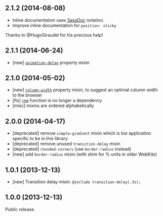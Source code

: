 ## 2.1.2 (2014-08-08)

- Inline documentation uses [SassDoc](https://github.com/SassDoc/sassdoc) notation.
- Improve inline documentation for `position: sticky`

Thanks to @HugoGiraudel for his precious help!

## 2.1.1 (2014-06-24)

- [new] [`animation-delay`](https://developer.mozilla.org/en-US/docs/Web/CSS/animation-delay) property mixin

## 2.1.0 (2014-05-02)

- [new] [`column-width`](https://developer.mozilla.org/en-US/docs/Web/CSS/column-width) property mixin, to suggest an optimal column width to the browser
- [fix] [`rem`](https://github.com/guardian/guss-rem) function is no longer a dependency
- [misc] mixins are ordered alphabetically

## 2.0.0 (2014-04-17)

- [deprecated] remove `simple-gradient` mixin which is too application specific
to be in this library
- [deprecated] remove unused `transition-delay` mixin
- [deprecated] `rounded-corners` (use `border-radius` instead)
- [new] add `border-radius` mixin (with shim for % units in older WebKits)

## 1.0.1 (2013-12-13)

- [new] Transition delay mixin: `@include transition-delay(.3s);`

## 1.0.0 (2013-12-13)

Public release.
